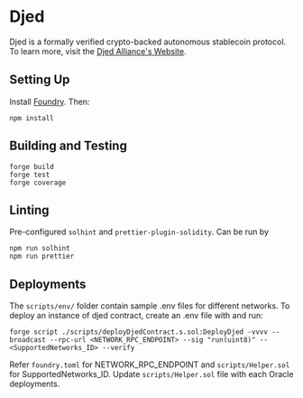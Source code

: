 # Djed

Djed is a formally verified crypto-backed autonomous stablecoin protocol. To learn more, visit the [Djed Alliance's Website](http://www.djed.one).

## Setting Up

Install [Foundry](https://github.com/foundry-rs/foundry/blob/master/README.md). Then:

```
npm install
```

## Building and Testing

```
forge build
forge test
forge coverage
```

## Linting

Pre-configured `solhint` and `prettier-plugin-solidity`. Can be run by

```
npm run solhint
npm run prettier
```

## Deployments

The `scripts/env/` folder contain sample .env files for different networks. To deploy an instance of djed contract, create an .env file with and run:

 ```shell
forge script ./scripts/deployDjedContract.s.sol:DeployDjed -vvvv --broadcast --rpc-url <NETWORK_RPC_ENDPOINT> --sig "run(uint8)" -- <SupportedNetworks_ID> --verify
```

Refer `foundry.toml` for NETWORK_RPC_ENDPOINT and `scripts/Helper.sol` for SupportedNetworks_ID.
Update `scripts/Helper.sol` file with each Oracle deployments.